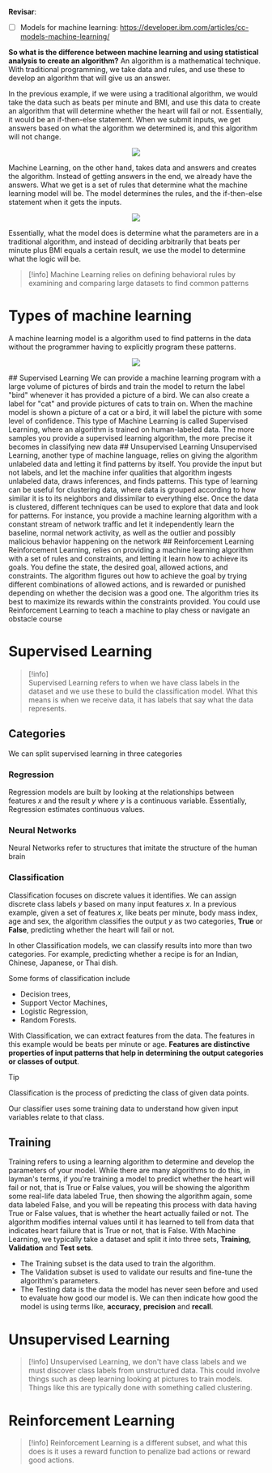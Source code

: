 **Revisar**:
- [ ] Models for machine learning: https://developer.ibm.com/articles/cc-models-machine-learning/


**So what is the difference between machine learning and using statistical analysis to create an algorithm?**
An algorithm is a mathematical technique. With traditional programming, we take data and rules, and use these to develop an algorithm that will give us an answer. 

In the previous example, if we were using a traditional algorithm, we would take the data such as beats per minute and BMI, and use this data to create an algorithm that will determine whether the heart will fail or not. Essentially, it would be an if-then-else statement. When we submit inputs, we get answers based on what the algorithm we determined is, and this algorithm will not change.

<div style="text-align: center;">
	<figure>
    <img src="C:\Users\mitch\OneDrive - UNIVERSIDAD NACIONAL DE INGENIERIA\Mi unidad\My Notes\My Notes\Artificial Intelligence\imgs\traditional programming.png">
    <figcaption></figcaption>
    </figure>
</div>

	
Machine Learning, on the other hand, takes data and answers and creates the algorithm. Instead of getting answers in the end, we already have the answers. What we get is a set of rules that determine what the machine learning model will be. The model determines the rules, and the if-then-else statement when it gets the inputs.

<div style="text-align: center;">
	<figure>
    <img src="C:\Users\mitch\OneDrive - UNIVERSIDAD NACIONAL DE INGENIERIA\Mi unidad\My Notes\My Notes\Artificial Intelligence\imgs\ml process.png">
    <figcaption></figcaption>
    </figure>
</div>

 Essentially, what the model does is determine what the parameters are in a traditional algorithm, and instead of deciding arbitrarily that beats per minute plus BMI equals a certain result, we use the model to determine what the logic will be.

>[!info]
> Machine Learning relies on defining behavioral rules by examining and comparing large datasets to find common patterns


# Types of machine learning
A machine learning model is a algorithm used to find patterns in the data without the programmer having to explicitly program these patterns.

<div style="text-align: center;">
	<figure>
    <img src="C:\Users\mitch\OneDrive - UNIVERSIDAD NACIONAL DE INGENIERIA\Mi unidad\My Notes\My Notes\Artificial Intelligence\imgs\types of ml.png">
    <figcaption></figcaption>
    </figure>
</div>
## Supervised Learning
We can provide a machine learning program with a large volume of pictures of birds and train the model to return the label "bird" whenever it has provided a picture of a bird. We can also create a label for "cat" and provide pictures of cats to train on. When the machine model is shown a picture of a cat or a bird, it will label the picture with some level of confidence. This type of Machine Learning is called Supervised Learning, where an algorithm is trained on human-labeled data. The more samples you provide a supervised learning algorithm, the more precise it becomes in classifying new data
## Unsupervised Learning
Unsupervised Learning, another type of machine language, relies on giving the algorithm unlabeled data and letting it find patterns by itself. You provide the input but not labels, and let the machine infer qualities that algorithm ingests unlabeled data, draws inferences, and finds patterns. This type of learning can be useful for clustering data, where data is grouped according to how similar it is to its neighbors and dissimilar to everything else. Once the data is clustered, different techniques can be used to explore that data and look for patterns. For instance, you provide a machine learning algorithm with a constant stream of network traffic and let it independently learn the baseline, normal network activity, as well as the outlier and possibly malicious behavior happening on the network
## Reinforcement Learning
Reinforcement Learning, relies on providing a machine learning algorithm with a set of rules and constraints, and letting it learn how to achieve its goals. You define the state, the desired goal, allowed actions, and constraints. The algorithm figures out how to achieve the goal by trying different combinations of allowed actions, and is rewarded or punished depending on whether the decision was a good one. The algorithm tries its best to maximize its rewards within the constraints provided. You could use Reinforcement Learning to teach a machine to play chess or navigate an obstacle course


# Supervised Learning

>[!info]  
>Supervised Learning refers to when we have class labels in the dataset and we use these to build the classification model. What this means is when we receive data, it has labels that say what the data represents.


## Categories
We can split supervised learning in three categories

### Regression
Regression models are built by looking at the relationships between features $x$ and the result $y$ where $y$ is a continuous variable. Essentially, Regression estimates continuous values.

### Neural Networks
Neural Networks refer to structures that imitate the structure of the human brain

### Classification
Classification focuses on discrete values it identifies. We can assign discrete class labels $y$ based on many input features $x$. In a previous example, given a set of features $x$, like beats per minute, body mass index, age and sex, the algorithm classifies the output $y$ as two categories, **True** or **False**, predicting whether the heart will fail or not. 

In other Classification models, we can classify results into more than two categories. For example, predicting whether a recipe is for an Indian, Chinese, Japanese, or Thai dish. 

Some forms of classification include 
- Decision trees, 
- Support Vector Machines, 
- Logistic Regression, 
- Random Forests. 

With Classification, we can extract features from the data. The features in this example would be beats per minute or age. **Features are distinctive properties of input patterns that help in determining the output categories or classes of output**. 

>[!tip]
>Classification is the process of predicting the class of given data points. 

Our classifier uses some training data to understand how given input variables relate to that class.


## Training
 Training refers to using a learning algorithm to determine and develop the parameters of your model. 
 While there are many algorithms to do this, in layman's terms, if you're training a model to predict whether the heart will fail or not, that is True or False values, you will be showing the algorithm some real-life data labeled True, then showing the algorithm again, some data labeled False, and you will be repeating this process with data having True or False values, that is whether the heart actually failed or not. 
 The algorithm modifies internal values until it has learned to tell from data that indicates heart failure that is True or not, that is False. 
 With Machine Learning, we typically take a dataset and split it into three sets, **Training**, **Validation** and **Test sets**. 
 - The Training subset is the data used to train the algorithm. 
 - The Validation subset is used to validate our results and fine-tune the algorithm's parameters.
 - The Testing data is the data the model has never seen before and used to evaluate how good our model is. We can then indicate how good the model is using terms like, **accuracy**, **precision** and **recall**.

# Unsupervised Learning


>[!info]
>Unsupervised Learning, we don't have class labels and we must discover class labels from unstructured data. This could involve things such as deep learning looking at pictures to train models. Things like this are typically done with something called clustering.


# Reinforcement Learning

>[!info]
>Reinforcement Learning is a different subset, and what this does is it uses a reward function to penalize bad actions or reward good actions.

